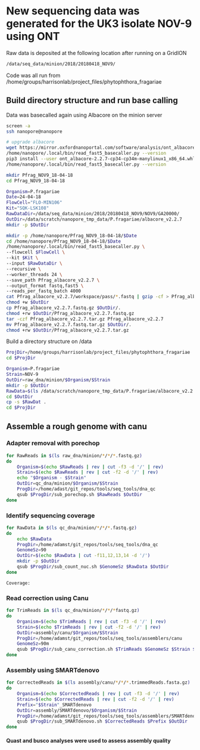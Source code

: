 # New sequencing data was generated for the UK3 isolate NOV-9 using ONT

Raw data is deposited at the following location after running on a GridION

```bash
/data/seq_data/minion/2018/20180418_NOV9/
```

Code was all run from /home/groups/harrisonlab/project_files/phytophthora_fragariae

## Build directory structure and run base calling

Data was basecalled again using Albacore on the minion server

```bash
screen -a
ssh nanopore@nanopore

# upgrade albacore
wget https://mirror.oxfordnanoportal.com/software/analysis/ont_albacore-2.2.7-cp34-cp34m-manylinux1_x86_64.whl
/home/nanopore/.local/bin/read_fast5_basecaller.py --version
pip3 install --user ont_albacore-2.2.7-cp34-cp34m-manylinux1_x86_64.whl --upgrade
/home/nanopore/.local/bin/read_fast5_basecaller.py --version

mkdir Pfrag_NOV9_18-04-18
cd Pfrag_NOV9_18-04-18

Organism=P.fragariae
Date=24-04-18
FlowCell="FLO-MIN106"
Kit="SQK-LSK108"
RawDataDir=/data/seq_data/minion/2018/20180418_NOV9/NOV9/GA20000/
OutDir=/data/scratch/nanopore_tmp_data/P.fragariae/albacore_v2.2.7
mkdir -p $OutDir

mkdir -p /home/nanopore/Pfrag_NOV9_18-04-18/$Date
cd /home/nanopore/Pfrag_NOV9_18-04-18/$Date
/home/nanopore/.local/bin/read_fast5_basecaller.py \
--flowcell $FlowCell \
--kit $Kit \
--input $RawDataDir \
--recursive \
--worker_threads 24 \
--save_path Pfrag_albacore_v2.2.7 \
--output_format fastq,fast5 \
--reads_per_fastq_batch 4000
cat Pfrag_albacore_v2.2.7/workspace/pass/*.fastq | gzip -cf > Pfrag_albacore_v2.2.7.fastq.gz
chmod +w $OutDir
cp Pfrag_albacore_v2.2.7.fastq.gz $OutDir/.
chmod +rw $OutDir/Pfrag_albacore_v2.2.7.fastq.gz
tar -czf Pfrag_albacore_v2.2.7.tar.gz Pfrag_albacore_v2.2.7
mv Pfrag_albacore_v2.2.7.fastq.tar.gz $OutDir/.
chmod +rw $OutDir/Pfrag_albacore_v2.2.7.tar.gz
```

Build a directory structure on /data

```bash
ProjDir=/home/groups/harrisonlab/project_files/phytophthora_fragariae
cd $ProjDir

Organism=P.fragariae
Strain=NOV-9
OutDir=raw_dna/minion/$Organism/$Strain
mkdir -p $OutDir
RawData=$(ls /data/scratch/nanopore_tmp_data/P.fragariae/albacore_v2.2.7/Pfrag_albacore_v2.2.7.fastq.gz)
cd $OutDir
cp -s $RawDat .
cd $ProjDir
```

## Assemble a rough genome with canu

### Adapter removal with porechop

```bash
for RawReads in $(ls raw_dna/minion/*/*/*.fastq.gz)
do
    Organism=$(echo $RawReads | rev | cut -f3 -d '/' | rev)
    Strain=$(echo $RawReads | rev | cut -f2 -d '/' | rev)
    echo "$Organism - $Strain"
    OutDir=qc_dna/minion/$Organism/$Strain
    ProgDir=/home/adast/git_repos/tools/seq_tools/dna_qc
    qsub $ProgDir/sub_porechop.sh $RawReads $OutDir
done
```

### Identify sequencing coverage

```bash
for RawData in $(ls qc_dna/minion/*/*/*.fastq.gz)
do
    echo $RawData
    ProgDir=/home/adamst/git_repos/tools/seq_tools/dna_qc
    GenomeSz=90
    OutDir=$(echo $RawData | cut -f11,12,13,14 -d '/')
    mkdir -p $OutDir
    qsub $ProgDir/sub_count_nuc.sh $GenomeSz $RawData $OutDir
done
```

```
Coverage:

```

### Read correction using Canu

```bash
for TrimReads in $(ls qc_dna/minion/*/*/*fastq.gz)
do
    Organism=$(echo $TrimReads | rev | cut -f3 -d '/' | rev)
    Strain=$(echo $TrimReads | rev | cut -f2 -d '/' | rev)
    OutDir=assembly/canu/$Organism/$Strain
    ProgDir=/home/adamst/git_repos/tools/seq_tools/assemblers/canu
    GenomeSz=90m
    qsub $ProgDir/sub_canu_correction.sh $TrimReads $GenomeSz $Strain $OutDir
done
```

### Assembly using SMARTdenovo

```bash
for CorrectedReads in $(ls assembly/canu/*/*/*.trimmedReads.fasta.gz)
do
    Organism=$(echo $CorrectedReads | rev | cut -f3 -d '/' | rev)
    Strain=$(echo $CorrectedReads | rev | cut -f2 -d '/' | rev)
    Prefix="$Strain"_SMARTdenovo
    OutDir=assembly/SMARTdenovo/$Organism/$Strain
    ProgDir=/home/adamst/git_repos/tools/seq_tools/assemblers/SMARTdenovo
    qsub $ProgDir/sub_SMARTdenovo.sh $CorrectedReads $Prefix $OutDir
done
```

#### Quast and busco analyses were used to assess assembly quality
